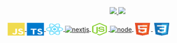 <div align="center">
    <a href="https://github.com/touqeerh" />
    <img height="180em" src="https://github-readme-stats.vercel.app/api?username=touqeerh&show_icons=true&theme=monokai&include_all_commits=true&count_private=true"/>
    <img height="180em" src="https://github-readme-stats.vercel.app/api/top-langs/?username=touqeerh&layout=compact&langs_count=7&theme=monokai"/>
</div>
<div style="display: inline_block"><br/>
  <img align="center" alt="js" height="30" width="40" src="https://raw.githubusercontent.com/devicons/devicon/master/icons/javascript/javascript-plain.svg"/>
  <img align="center" alt="ts" height="30" width="40" src="https://raw.githubusercontent.com/devicons/devicon/master/icons/typescript/typescript-plain.svg"/>
  <img align="center" alt="react" height="30" width="40" src="https://raw.githubusercontent.com/devicons/devicon/master/icons/react/react-original.svg"/>
  <img align="center" alt="nextjs" height="30" width="40" src="https://cdn.jsdelivr.net/gh/devicons/devicon/icons/nextjs/nextjs-original-wordmark.svg" />
    <img align="center" alt="node" height="30" width="40" src="https://raw.githubusercontent.com/devicons/devicon/master/icons/nodejs/nodejs-original.svg"/>
    <img align="center" alt="node" height="30" width="40" src="https://cdn.jsdelivr.net/gh/devicons/devicon/icons/graphql/graphql-plain.svg"/>
  <img align="center" alt="html" height="30" width="40" src="https://raw.githubusercontent.com/devicons/devicon/master/icons/html5/html5-original.svg"/>
  <img align="center" alt="css" height="30" width="40" src="https://raw.githubusercontent.com/devicons/devicon/master/icons/css3/css3-original.svg"/>
</div>
